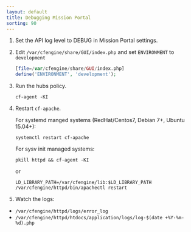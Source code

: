 ```yaml
---
layout: default
title: Debugging Mission Portal
sorting: 90
---
```


1.  Set the API log level to DEBUG in Mission Portal settings.

2.  Edit `/var/cfengine/share/GUI/index.php` and set `ENVIRONMENT` to `development`

    ```php
    [file=/var/cfengine/share/GUI/index.php]
    define('ENVIRONMENT', 'development');
    ```

3.  Run the hubs policy.

    ```command
    cf-agent -KI
    ```

4.  Restart `cf-apache`.

    For systemd manged systems (RedHat/Centos7, Debian 7+, Ubuntu 15.04+):

    ```command
    systemctl restart cf-apache
    ```

    For sysv init managed systems:

    ```command
    pkill httpd && cf-agent -KI
    ```

    or

    ```command
    LD_LIBRARY_PATH=/var/cfengine/lib:$LD_LIBRARY_PATH /var/cfengine/httpd/bin/apachectl restart
    ```

5. Watch the logs:
* `/var/cfengine/httpd/logs/error_log`
* `/var/cfengine/httpd/htdocs/application/logs/log-$(date +%Y-%m-%d).php`
